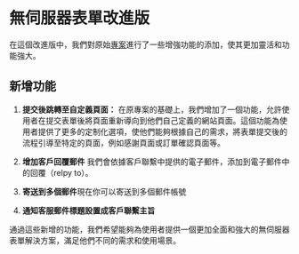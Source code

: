 # 無伺服器表單改進版

在這個改進版中，我們對原始[專案](https://github.com/lexoyo/serverless-forms/)進行了一些增強功能的添加，使其更加靈活和功能強大。

## 新增功能

1. **提交後跳轉至自定義頁面：** 在原專案的基礎上，我們增加了一個功能，允許使用者在提交表單後將頁面重新導向到他們自己定義的網站頁面。這個功能為使用者提供了更多的定制化選項，使他們能夠根據自己的需求，將表單提交後的流程引導至特定的頁面，例如感謝頁面或訂單確認頁面等。

2. **增加客戶回覆郵件** 我們會依據客戶聯繫中提供的電子郵件，添加到電子郵件中的回覆（relpy to）。
3. **寄送到多個郵件**現在你可以寄送到多個郵件帳號
4. **通知客服郵件標題設置成客戶聯繫主旨**

通過這些新增的功能，我們希望能夠為使用者提供一個更加全面和強大的無伺服器表單解決方案，滿足他們不同的需求和使用場景。

